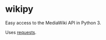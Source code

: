 wikipy
======

Easy access to the MediaWiki API in Python 3.

Uses [requests](http://www.python-requests.org).